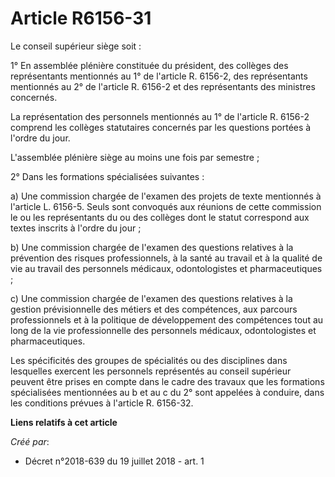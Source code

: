 # Article R6156-31

Le conseil supérieur siège soit :

1° En assemblée plénière constituée du président, des collèges des représentants mentionnés au 1° de l'article R. 6156-2, des
représentants mentionnés au 2° de l'article R. 6156-2 et des représentants des ministres concernés.

La représentation des personnels mentionnés au 1° de l'article R. 6156-2 comprend les collèges statutaires concernés par les
questions portées à l'ordre du jour.

L'assemblée plénière siège au moins une fois par semestre ;

2° Dans les formations spécialisées suivantes :

a) Une commission chargée de l'examen des projets de texte mentionnés à l'article L. 6156-5. Seuls sont convoqués aux
réunions de cette commission le ou les représentants du ou des collèges dont le statut correspond aux textes inscrits à
l'ordre du jour ;

b) Une commission chargée de l'examen des questions relatives à la prévention des risques professionnels, à la santé au
travail et à la qualité de vie au travail des personnels médicaux, odontologistes et pharmaceutiques ;

c) Une commission chargée de l'examen des questions relatives à la gestion prévisionnelle des métiers et des compétences, aux
parcours professionnels et à la politique de développement des compétences tout au long de la vie professionnelle des
personnels médicaux, odontologistes et pharmaceutiques.

Les spécificités des groupes de spécialités ou des disciplines dans lesquelles exercent les personnels représentés au conseil
supérieur peuvent être prises en compte dans le cadre des travaux que les formations spécialisées mentionnées au b et au c du
2° sont appelées à conduire, dans les conditions prévues à l'article R. 6156-32.

**Liens relatifs à cet article**

_Créé par_:

  - Décret n°2018-639 du 19 juillet 2018 - art. 1
